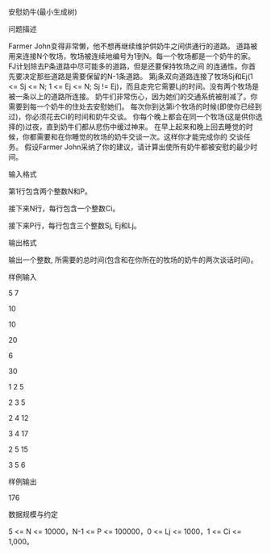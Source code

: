 安慰奶牛(最小生成树)

问题描述

Farmer John变得非常懒，他不想再继续维护供奶牛之间供通行的道路。
道路被用来连接N个牧场，牧场被连续地编号为1到N。每一个牧场都是一个奶牛的家。
FJ计划除去P条道路中尽可能多的道路，但是还要保持牧场之间 的连通性。你首先要决定那些道路是需要保留的N-1条道路。
第j条双向道路连接了牧场Sj和Ej(1 <= Sj <= N; 1 <= Ej <= N; Sj != Ej)，而且走完它需要Lj的时间。没有两个牧场是被一条以上的道路所连接。
奶牛们非常伤心，因为她们的交通系统被削减了。你需要到每一个奶牛的住处去安慰她们。
每次你到达第i个牧场的时候(即使你已经到过)，你必须花去Ci的时间和奶牛交谈。
你每个晚上都会在同一个牧场(这是供你选择的)过夜，直到奶牛们都从悲伤中缓过神来。
在早上起来和晚上回去睡觉的时候，你都需要和在你睡觉的牧场的奶牛交谈一次。这样你才能完成你的 交谈任务。
假设Farmer John采纳了你的建议，请计算出使所有奶牛都被安慰的最少时间。

输入格式

第1行包含两个整数N和P。

接下来N行，每行包含一个整数Ci。

接下来P行，每行包含三个整数Sj, Ej和Lj。

输出格式

输出一个整数, 所需要的总时间(包含和在你所在的牧场的奶牛的两次谈话时间)。

样例输入

5 7

10

10

20

6

30

1 2 5

2 3 5

2 4 12

3 4 17

2 5 15

3 5 6

样例输出

176

数据规模与约定

5 <= N <= 10000，N-1 <= P <= 100000，0 <= Lj <= 1000，1 <= Ci <= 1,000。
